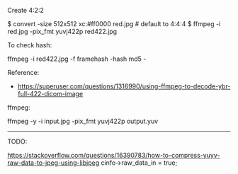Create 4:2:2

$ convert -size 512x512 xc:#ff0000 red.jpg # default to 4:4:4
$ ffmpeg -i red.jpg -pix_fmt  yuvj422p red422.jpg

To check hash:

ffmpeg -i red422.jpg -f framehash -hash md5 -

Reference:

* https://superuser.com/questions/1316990/using-ffmpeg-to-decode-ybr-full-422-dicom-image

ffmpeg:

ffmpeg -y -i input.jpg -pix_fmt yuvj422p output.yuv

---

TODO:

https://stackoverflow.com/questions/16390783/how-to-compress-yuyv-raw-data-to-jpeg-using-libjpeg
cinfo->raw_data_in = true;

